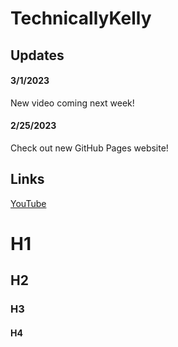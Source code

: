 # TechnicallyKelly

## Updates

#### 3/1/2023
New video coming next week!

#### 2/25/2023
Check out new GitHub Pages website!

## Links

[YouTube](https://www.youtube.com)

# H1
## H2
### H3
#### H4
